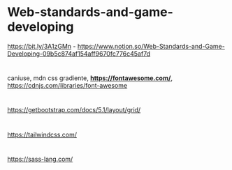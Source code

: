 # Web-standards-and-game-developing
https://bit.ly/3A1zGMn - https://www.notion.so/Web-Standards-and-Game-Developing-09b5c874af154aff9670fc776c45af7d
#
caniuse, mdn css gradiente, **https://fontawesome.com/**, https://cdnjs.com/libraries/font-awesome
#
https://getbootstrap.com/docs/5.1/layout/grid/
#
https://tailwindcss.com/
#
https://sass-lang.com/
